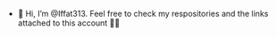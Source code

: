 - 👋 Hi, I’m @Iffat313. Feel free to check my respositories and the links attached to this account 🕵️‍♂️

<!---
Iffat313/Iffat313 is a ✨ special ✨ repository because its `README.md` (this file) appears on your GitHub profile.
You can click the Preview link to take a look at your changes.
--->
